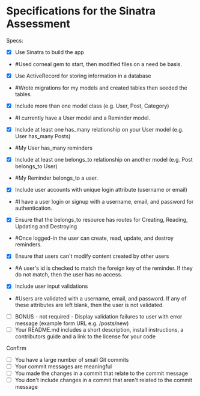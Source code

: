 # Specifications for the Sinatra Assessment

Specs:
- [x] Use Sinatra to build the app 
- #Used corneal gem to start, then modified files on a need be basis.
- [x] Use ActiveRecord for storing information in a database 
- #Wrote migrations for my models and created tables then seeded the tables.
- [x] Include more than one model class (e.g. User, Post, Category)
- #I currently have a User model and a Reminder model.
- [x] Include at least one has_many relationship on your User model (e.g. User has_many Posts)
- #My User has_many reminders
- [x] Include at least one belongs_to relationship on another model (e.g. Post belongs_to User)
- #My Reminder belongs_to a user.
- [x] Include user accounts with unique login attribute (username or email)
- #I have a user login or signup with a username, email, and password for authentication.
- [x] Ensure that the belongs_to resource has routes for Creating, Reading, Updating and Destroying
- #Once logged-in the user can create, read, update, and destroy reminders.
- [x] Ensure that users can't modify content created by other users
- #A user's id is checked to match the foreign key of the reminder. If they do not match, then the user has no access.
- [x] Include user input validations
- #Users are validated with a username, email, and password. If any of these attributes are left blank, then the user is not validated.
- [ ] BONUS - not required - Display validation failures to user with error message (example form URL e.g. /posts/new)
- [ ] Your README.md includes a short description, install instructions, a contributors guide and a link to the license for your code

Confirm
- [ ] You have a large number of small Git commits
- [ ] Your commit messages are meaningful
- [ ] You made the changes in a commit that relate to the commit message
- [ ] You don't include changes in a commit that aren't related to the commit message